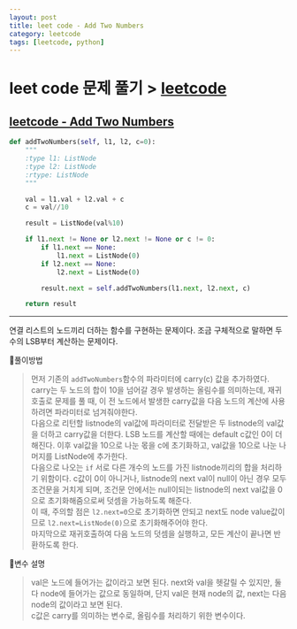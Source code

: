 ```yaml
---
layout: post
title: leet code - Add Two Numbers
category: leetcode
tags: [leetcode, python]
---
```


# leet code 문제 풀기 > [leetcode](https://leetcode.com/)

## [leetcode - Add Two Numbers](https://leetcode.com/problems/add-two-numbers/)  

```python
def addTwoNumbers(self, l1, l2, c=0):  
    """
    :type l1: ListNode
    :type l2: ListNode
    :rtype: ListNode
    """

    val = l1.val + l2.val + c
    c = val//10

    result = ListNode(val%10)

    if l1.next != None or l2.next != None or c != 0:
        if l1.next == None:
            l1.next = ListNode(0)
        if l2.next == None:
            l2.next = ListNode(0)

        result.next = self.addTwoNumbers(l1.next, l2.next, c)

    return result  
```

---
연결 리스트의 노드끼리 더하는 함수를 구현하는 문제이다. 조금 구체적으로 말하면 두 수의 LSB부터 계산하는 문제이다.  

📌풀이방법  
> 먼저 기존의  ```addTwoNumbers```함수의 파라미터에 carry(c) 값을 추가하였다. carry는 두 노드의 합이 10을 넘어갈 경우 발생하는 올림수를 의미하는데, 재귀 호출로 문제를 풀 때, 이 전 노드에서 발생한 carry값을 다음 노드의 계산에 사용하려면 파라미터로 넘겨줘야한다.  
> 다음으로 리턴할 listnode의 val값에 파라미터로 전달받은 두 listnode의 val값을 더하고 carry값을 더한다. LSB 노드를 계산할 때에는 default c값인 0이 더해진다. 이후 val값을 10으로 나눈 몫을 c에 초기화하고, val값을 10으로 나눈 나머지를 ListNode에 추가한다.  
> 다음으로 나오는 ```if``` 서로 다른 개수의 노드를 가진 listnode끼리의 합을 처리하기 위함이다. c값이 0이 아니거나, listnode의 next val이 null이 아닌 경우 모두 조건문을 거치게 되며, 조건문 안에서는 null이되는 listnode의 next val값을 0으로 초기화해줌으로써 덧셈을 가능하도록 해준다.  
> 이 때, 주의할 점은 ```l2.next=0```으로 초기화하면 안되고 next도 node value값이므로 ```l2.next=ListNode(0)```으로 초기화해주어야 한다.  
> 마지막으로 재귀호출하여 다음 노드의 덧셈을 실행하고, 모든 계산이 끝나면 반환하도록 한다.  
>  
📌변수 설명  
> val은 노드에 들어가는 값이라고 보면 된다. next와 val을 헷갈릴 수 있지만, 둘 다 node에 들어가는 값으로 동일하며, 단지 val은 현재 node의 값, next는 다음 node의 값이라고 보면 된다.  
> c값은 carry를 의미하는 변수로, 올림수를 처리하기 위한 변수이다.  
>  